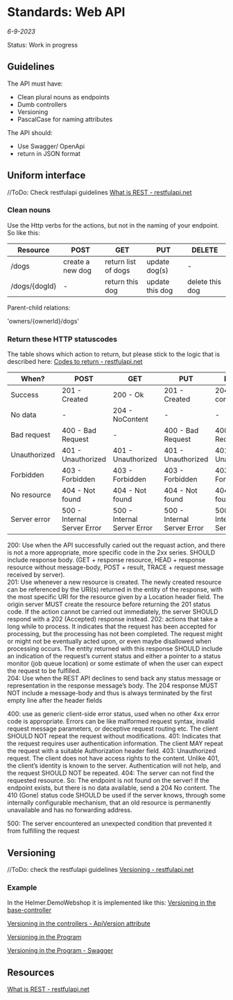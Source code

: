 # Standards: Web API
*6-9-2023*

Status: Work in progress

## Guidelines

The API must have:

- Clean plural nouns as endpoints
- Dumb controllers
- Versioning
- PascalCase for naming attributes

The API should:

- Use Swagger/ OpenApi
- return in JSON format


## Uniform interface

//ToDo: Check restfulapi guidelines [What is REST - restfulapi.net](https://restfulapi.net/)

### Clean nouns

Use the Http verbs for the actions, but not in the naming of your endpoint. So like this:

| Resource      | POST             | GET                 | PUT             | DELETE          |
|---------------|------------------|---------------------|-----------------|-----------------|
| /dogs         | create a new dog | return list of dogs | update dog(s)   | -               |
| /dogs/{dogId} | -                | return this dog     | update this dog | delete this dog |

Parent-child relations:

'owners/{ownerId}/dogs'

### Return these HTTP statuscodes

The table shows which action to return, but please stick to the logic that is described here: [Codes to return - restfulapi.net](https://restfulapi.net/http-status-codes/)

| When?         | POST                        | GET                         | PUT                         | DELETE                      |
|---------------|-----------------------------|-----------------------------|-----------------------------|-----------------------------|
| Success       | 201 - Created               | 200 - Ok                    | 201 - Created               | 204 - No content            |
| No data       | -                           | 204 - NoContent             | -                           | -                           |
| Bad request   | 400 - Bad Request           | -                           | 400 - Bad Request           | 400 - Bad Request           |
| Unauthorized  | 401 - Unauthorized          | 401 - Unauthorized          | 401 - Unauthorized          | 401 - Unauthorized          |
| Forbidden     | 403 - Forbidden             | 403 - Forbidden             | 403 - Forbidden             | 403 - Forbidden             |
| No resource   | 404 - Not found             | 404 - Not found             | 404 - Not found             | 404 - Not found             |
| Server error  | 500 - Internal Server Error | 500 - Internal Server Error | 500 - Internal Server Error | 500 - Internal Server Error |

200: Use when the API successfully caried out the requast action, and there is not a more appropriate, more specific code in the 2xx series. SHOULD include response body. (GET + response resource, HEAD + response resource without message-body, POST + result, TRACE + request message received by server).  
201: Use whenever a new resource is created. The newly created resource can be referenced by the URI(s) returned in the entity of the response, with the most specific URI for the resource given by a Location header field. The origin server MUST create the resource before returning the 201 status code. If the action cannot be carried out immediately, the server SHOULD respond with a 202 (Accepted) response instead.
202: actions that take a long while to process. It indicates that the request has been accepted for processing, but the processing has not been completed. The request might or might not be eventually acted upon, or even maybe disallowed when processing occurs. The entity returned with this response SHOULD include an indication of the request’s current status and either a pointer to a status monitor (job queue location) or some estimate of when the user can expect the request to be fulfilled.  
204: Use when the REST API declines to send back any status message or representation in the response message’s body. The 204 response MUST NOT include a message-body and thus is always terminated by the first empty line after the header fields

400: use as generic client-side error status, used when no other 4xx error code is appropriate. Errors can be like malformed request syntax, invalid request message parameters, or deceptive request routing etc. The client SHOULD NOT repeat the request without modifications.
401: Indicates that the request requires user authentication information. The client MAY repeat the request with a suitable Authorization header field.
403: Unauthorized request. The client does not have access rights to the content. Unlike 401, the client’s identity is known to the server. Authentication will not help, and the request SHOULD NOT be repeated.
404: The server can not find the requested resource. So: The endpoint is not found on the server! If the endpoint exists, but there is no data available, send a 204 No content. The 410 (Gone) status code SHOULD be used if the server knows, through some internally configurable mechanism, that an old resource is permanently unavailable and has no forwarding address. 

500: The server encountered an unexpected condition that prevented it from fulfilling the request



## Versioning

//ToDo: check the restfulapi guidelines [Versioning - restfulapi.net](https://restfulapi.net/versioning/)

### Example
In the Helmer.DemoWebshop it is implemented like this:
[Versioning in the base-controller](https://github.com/HelmerDenDekker/HelmerDemo.WebShop/blob/8398257caab7d848f3f679dc5e7ffca517621fed/HelmerDemo.WebShop.Presentation/Helpers/BaseApiController.cs#L9)

[Versioning in the controllers - ApiVersion attribute](https://github.com/HelmerDenDekker/HelmerDemo.WebShop/blob/8398257caab7d848f3f679dc5e7ffca517621fed/HelmerDemo.WebShop.Presentation/Controllers/CustomerController.cs#L7)

[Versioning in the Program](https://github.com/HelmerDenDekker/HelmerDemo.WebShop/blob/8398257caab7d848f3f679dc5e7ffca517621fed/HelmerDemo.WebShop.Presentation/Program.cs#L47-L52)

[Versioning in the Program - Swagger](https://github.com/HelmerDenDekker/HelmerDemo.WebShop/blob/8398257caab7d848f3f679dc5e7ffca517621fed/HelmerDemo.WebShop.Presentation/Program.cs#L71-L78)

## Resources

[What is REST - restfulapi.net](https://restfulapi.net/)